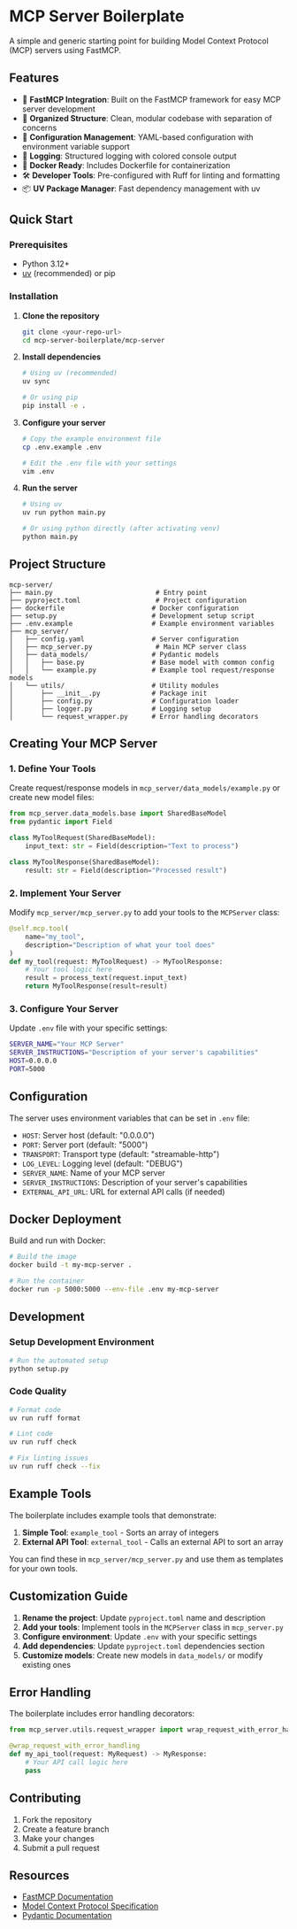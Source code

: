 # MCP Server Boilerplate

A simple and generic starting point for building Model Context Protocol (MCP) servers using FastMCP.

## Features

- 🚀 **FastMCP Integration**: Built on the FastMCP framework for easy MCP server development
- 📁 **Organized Structure**: Clean, modular codebase with separation of concerns
- 🔧 **Configuration Management**: YAML-based configuration with environment variable support
- 📝 **Logging**: Structured logging with colored console output
- 🐳 **Docker Ready**: Includes Dockerfile for containerization
- 🛠️ **Developer Tools**: Pre-configured with Ruff for linting and formatting
- 📦 **UV Package Manager**: Fast dependency management with uv

## Quick Start

### Prerequisites

- Python 3.12+
- [uv](https://docs.astral.sh/uv/) (recommended) or pip

### Installation

1. **Clone the repository**
   ```bash
   git clone <your-repo-url>
   cd mcp-server-boilerplate/mcp-server
   ```

2. **Install dependencies**
   ```bash
   # Using uv (recommended)
   uv sync

   # Or using pip
   pip install -e .
   ```

3. **Configure your server**
   ```bash
   # Copy the example environment file
   cp .env.example .env
   
   # Edit the .env file with your settings
   vim .env
   ```

4. **Run the server**
   ```bash
   # Using uv
   uv run python main.py

   # Or using python directly (after activating venv)
   python main.py
   ```

## Project Structure

```
mcp-server/
├── main.py                          # Entry point
├── pyproject.toml                   # Project configuration
├── dockerfile                      # Docker configuration
├── setup.py                        # Development setup script
├── .env.example                    # Example environment variables
├── mcp_server/
│   ├── config.yaml                 # Server configuration
│   ├── mcp_server.py                # Main MCP server class
│   ├── data_models/                # Pydantic models
│   │   ├── base.py                 # Base model with common config
│   │   └── example.py              # Example tool request/response models
│   └── utils/                      # Utility modules
│       ├── __init__.py             # Package init
│       ├── config.py               # Configuration loader
│       ├── logger.py               # Logging setup
│       └── request_wrapper.py      # Error handling decorators
```

## Creating Your MCP Server

### 1. Define Your Tools

Create request/response models in `mcp_server/data_models/example.py` or create new model files:

```python
from mcp_server.data_models.base import SharedBaseModel
from pydantic import Field

class MyToolRequest(SharedBaseModel):
    input_text: str = Field(description="Text to process")

class MyToolResponse(SharedBaseModel):
    result: str = Field(description="Processed result")
```

### 2. Implement Your Server

Modify `mcp_server/mcp_server.py` to add your tools to the `MCPServer` class:

```python
@self.mcp.tool(
    name="my_tool",
    description="Description of what your tool does"
)
def my_tool(request: MyToolRequest) -> MyToolResponse:
    # Your tool logic here
    result = process_text(request.input_text)
    return MyToolResponse(result=result)
```

### 3. Configure Your Server

Update `.env` file with your specific settings:

```bash
SERVER_NAME="Your MCP Server"
SERVER_INSTRUCTIONS="Description of your server's capabilities"
HOST=0.0.0.0
PORT=5000
```

## Configuration

The server uses environment variables that can be set in `.env` file:

- `HOST`: Server host (default: "0.0.0.0")
- `PORT`: Server port (default: "5000")
- `TRANSPORT`: Transport type (default: "streamable-http")
- `LOG_LEVEL`: Logging level (default: "DEBUG")
- `SERVER_NAME`: Name of your MCP server
- `SERVER_INSTRUCTIONS`: Description of your server's capabilities
- `EXTERNAL_API_URL`: URL for external API calls (if needed)

## Docker Deployment

Build and run with Docker:

```bash
# Build the image
docker build -t my-mcp-server .

# Run the container
docker run -p 5000:5000 --env-file .env my-mcp-server
```

## Development

### Setup Development Environment

```bash
# Run the automated setup
python setup.py
```

### Code Quality

```bash
# Format code
uv run ruff format

# Lint code
uv run ruff check

# Fix linting issues
uv run ruff check --fix
```


## Example Tools

The boilerplate includes example tools that demonstrate:

1. **Simple Tool**: `example_tool` - Sorts an array of integers
2. **External API Tool**: `external_tool` - Calls an external API to sort an array

You can find these in `mcp_server/mcp_server.py` and use them as templates for your own tools.

## Customization Guide

1. **Rename the project**: Update `pyproject.toml` name and description
2. **Add your tools**: Implement tools in the `MCPServer` class in `mcp_server.py`
3. **Configure environment**: Update `.env` with your specific settings
4. **Add dependencies**: Update `pyproject.toml` dependencies section
5. **Customize models**: Create new models in `data_models/` or modify existing ones

## Error Handling

The boilerplate includes error handling decorators:

```python
from mcp_server.utils.request_wrapper import wrap_request_with_error_handling

@wrap_request_with_error_handling
def my_api_tool(request: MyRequest) -> MyResponse:
    # Your API call logic here
    pass
```

## Contributing

1. Fork the repository
2. Create a feature branch
3. Make your changes
4. Submit a pull request


## Resources

- [FastMCP Documentation](https://github.com/jlowin/fastmcp)
- [Model Context Protocol Specification](https://modelcontextprotocol.io/)
- [Pydantic Documentation](https://docs.pydantic.dev/)